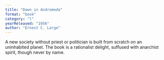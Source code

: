 ```yaml
---
title: "Dawn in Andromeda"
format: "book"
category: "l"
yearReleased: "1956"
author: "Ernest C. Large"
---
```

A new society without priest or politician  is built from scratch on an uninhabited planet.  The book is a rationalist delight, suffused with anarchist spirit, though never  by name.
 